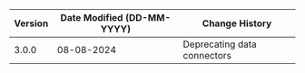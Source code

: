 | **Version** | **Date Modified (DD-MM-YYYY)** | **Change History**             |
|-------------|--------------------------------|--------------------------------|
| 3.0.0       | 08-08-2024                     | Deprecating data connectors |